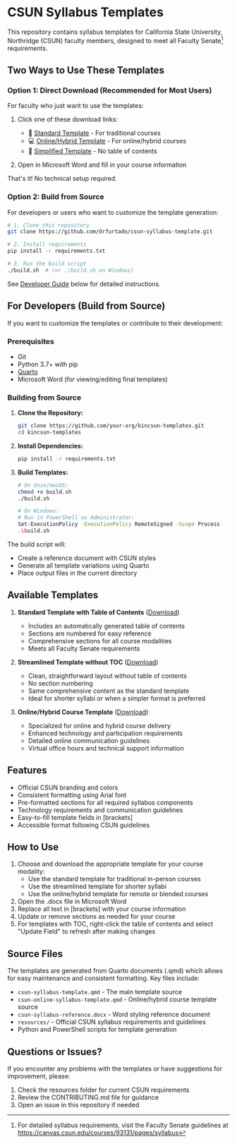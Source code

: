 # CSUN Syllabus Templates

This repository contains syllabus templates for California State University, Northridge (CSUN) faculty members, designed to meet all Faculty Senate[^1] requirements.

## Two Ways to Use These Templates

### Option 1: Direct Download (Recommended for Most Users)
For faculty who just want to use the templates:

1. Click one of these download links:
   - 📝 [Standard Template](csun-syllabus-template.docx?raw=true) - For traditional courses
   - 💻 [Online/Hybrid Template](csun-online-syllabus-template.docx?raw=true) - For online/hybrid courses
   - 📄 [Simplified Template](csun-syllabus-template-notoc.docx?raw=true) - No table of contents

2. Open in Microsoft Word and fill in your course information

That's it! No technical setup required.

### Option 2: Build from Source
For developers or users who want to customize the template generation:

```bash
# 1. Clone this repository
git clone https://github.com/drfurtado/csun-syllabus-template.git

# 2. Install requirements
pip install -r requirements.txt

# 3. Run the build script
./build.sh  # (or .\build.sh on Windows)
```

See [Developer Guide](#for-developers-build-from-source) below for detailed instructions.

## For Developers (Build from Source)

If you want to customize the templates or contribute to their development:

### Prerequisites
- Git
- Python 3.7+ with pip
- [Quarto](https://quarto.org/docs/get-started/)
- Microsoft Word (for viewing/editing final templates)

### Building from Source

1. **Clone the Repository:**
   ```bash
   git clone https://github.com/your-org/kincsun-templates.git
   cd kincsun-templates
   ```

2. **Install Dependencies:**
   ```bash
   pip install -r requirements.txt
   ```

3. **Build Templates:**
   ```bash
   # On Unix/macOS:
   chmod +x build.sh
   ./build.sh
   
   # On Windows:
   # Run in PowerShell as Administrator:
   Set-ExecutionPolicy -ExecutionPolicy RemoteSigned -Scope Process
   .\build.sh
   ```

The build script will:
- Create a reference document with CSUN styles
- Generate all template variations using Quarto
- Place output files in the current directory

## Available Templates

1. **Standard Template with Table of Contents** ([Download](csun-syllabus-template.docx))
   - Includes an automatically generated table of contents
   - Sections are numbered for easy reference
   - Comprehensive sections for all course modalities
   - Meets all Faculty Senate requirements

2. **Streamlined Template without TOC** ([Download](csun-syllabus-template-notoc.docx))
   - Clean, straightforward layout without table of contents
   - No section numbering
   - Same comprehensive content as the standard template
   - Ideal for shorter syllabi or when a simpler format is preferred

3. **Online/Hybrid Course Template** ([Download](csun-online-syllabus-template.docx))
   - Specialized for online and hybrid course delivery
   - Enhanced technology and participation requirements
   - Detailed online communication guidelines
   - Virtual office hours and technical support information

## Features

- Official CSUN branding and colors
- Consistent formatting using Arial font
- Pre-formatted sections for all required syllabus components
- Technology requirements and communication guidelines
- Easy-to-fill template fields in [brackets]
- Accessible format following CSUN guidelines

## How to Use

1. Choose and download the appropriate template for your course modality:
   - Use the standard template for traditional in-person courses
   - Use the streamlined template for shorter syllabi
   - Use the online/hybrid template for remote or blended courses
2. Open the .docx file in Microsoft Word
3. Replace all text in [brackets] with your course information
4. Update or remove sections as needed for your course
5. For templates with TOC, right-click the table of contents and select "Update Field" to refresh after making changes

## Source Files

The templates are generated from Quarto documents (.qmd) which allows for easy maintenance and consistent formatting. Key files include:

- `csun-syllabus-template.qmd` - The main template source
- `csun-online-syllabus-template.qmd` - Online/hybrid course template source
- `csun-syllabus-reference.docx` - Word styling reference document
- `resources/` - Official CSUN syllabus requirements and guidelines
- Python and PowerShell scripts for template generation

## Questions or Issues?

If you encounter any problems with the templates or have suggestions for improvement, please:
1. Check the resources folder for current CSUN requirements
2. Review the CONTRIBUTING.md file for guidance
3. Open an issue in this repository if needed

[^1]: For detailed syllabus requirements, visit the Faculty Senate guidelines at https://canvas.csun.edu/courses/93131/pages/syllabus